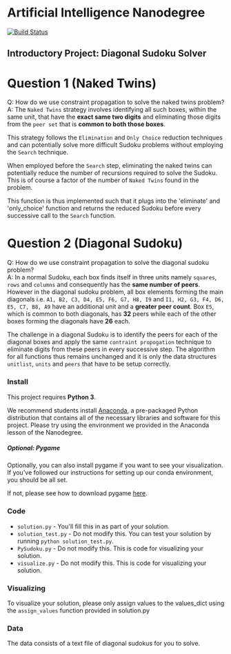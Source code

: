 # Artificial Intelligence Nanodegree
[![Build Status](https://travis-ci.org/akshayphilar/AIND-Sudoku.svg?branch=master)](https://travis-ci.org/akshayphilar/AIND-Sudoku)
## Introductory Project: Diagonal Sudoku Solver

# Question 1 (Naked Twins)
Q: How do we use constraint propagation to solve the naked twins problem?  
A: The `Naked Twins` strategy involves identifying all such boxes, within the same unit, that have the **exact same two 
digits** and eliminating those digits from the `peer set` that is **common to both those boxes**. 

This strategy follows the `Elimination` and `Only Choice` reduction techniques and can potentially solve more difficult
Sudoku problems without employing the `Search` technique.

When employed before the `Search` step, eliminating the naked twins can potentially reduce the number of recursions 
required to solve the Sudoku. This is of course a factor of the number of `Naked Twins` found in the problem. 

This function is thus implemented such that it plugs into the 'eliminate' and 'only_choice' function and returns the 
reduced Sudoku before every successive call to the `Search` function.

# Question 2 (Diagonal Sudoku)
Q: How do we use constraint propagation to solve the diagonal sudoku problem?  
A: In a normal Sudoku, each box finds itself in three units namely `squares`, `rows` and `columns` and consequently has 
the **same number of peers**. However in the diagonal sudoku problem, all box elements forming the main diagonals i.e. 
`A1, B2, C3, D4, E5, F6, G7, H8, I9` and `I1, H2, G3, F4, D6, E5, C7, B8, A9` have an additional unit and a 
**greater peer count**. Box `E5`, which is common to both diagonals, has **32** peers while each of the other boxes 
forming the diagonals have **26** each.

The challenge in a diagonal Sudoku is to identify the peers for each of the diagonal boxes and apply the same `contraint
propogation` technique to eliminate digits from these peers in every successive step. The algorithm for all functions
thus remains unchanged and it is only the data structures `unitlist`, `units` and `peers` that have to be setup correctly.

### Install

This project requires **Python 3**.

We recommend students install [Anaconda](https://www.continuum.io/downloads), a pre-packaged Python distribution that contains all of the necessary libraries and software for this project. 
Please try using the environment we provided in the Anaconda lesson of the Nanodegree.

##### Optional: Pygame

Optionally, you can also install pygame if you want to see your visualization. If you've followed our instructions for setting up our conda environment, you should be all set.

If not, please see how to download pygame [here](http://www.pygame.org/download.shtml).

### Code

* `solution.py` - You'll fill this in as part of your solution.
* `solution_test.py` - Do not modify this. You can test your solution by running `python solution_test.py`.
* `PySudoku.py` - Do not modify this. This is code for visualizing your solution.
* `visualize.py` - Do not modify this. This is code for visualizing your solution.

### Visualizing

To visualize your solution, please only assign values to the values_dict using the ```assign_values``` function provided in solution.py

### Data

The data consists of a text file of diagonal sudokus for you to solve.
